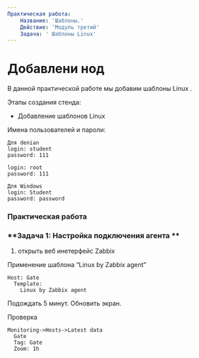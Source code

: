 ```yaml
---
Практическая работа:
    Название: 'Шаблоны.'
    Действие: 'Модуль третий'
    Задача: ' Шаблоны Linux'
---
```

# **Добавлени нод**

В данной практической работе мы добавим шаблоны Linux .

Этапы создания стенда:

- Добавление шаблонов Linux


Имена пользователей и пароли:
```
Для denian
login: student 
password: 111

login: root 
password: 111
```
```
Для Windows
login: Student 
password: password
```
### **Практическая работа**

### **Задача 1: Настройка подключения агента **
1. открыть веб инетерфейс Zabbix


Применение  шаблона “Linux by Zabbix agent”

```
Host: Gate
  Template:
    Linux by Zabbix agent
 ```

Подождать 5 минут. Обновить экран.

Проверка

```
Monitoring->Hosts->Latest data
  Gate
  Tag: Gate
  Zoom: 1h
```
